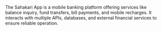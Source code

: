 The Sahakari App is a mobile banking platform offering services like balance inquiry, fund transfers, bill payments, and mobile recharges. It interacts with multiple APIs, databases, and external financial services to ensure reliable operation.